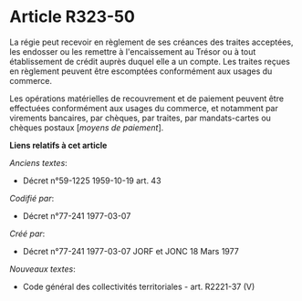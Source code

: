# Article R323-50

La régie peut recevoir en règlement de ses créances des traites acceptées, les endosser ou les remettre à l'encaissement au
Trésor ou à tout établissement de crédit auprès duquel elle a un compte. Les traites reçues en règlement peuvent être
escomptées conformément aux usages du commerce.

Les opérations matérielles de recouvrement et de paiement peuvent être effectuées conformément aux usages du commerce, et
notamment par virements bancaires, par chèques, par traites, par mandats-cartes ou chèques postaux [*moyens de paiement*].

**Liens relatifs à cet article**

_Anciens textes_:

  - Décret n°59-1225 1959-10-19 art. 43

_Codifié par_:

  - Décret n°77-241 1977-03-07

_Créé par_:

  - Décret n°77-241 1977-03-07 JORF et JONC 18 Mars 1977

_Nouveaux textes_:

  - Code général des collectivités territoriales - art. R2221-37 (V)
